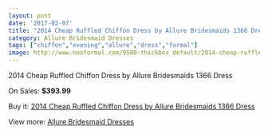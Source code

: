 ```yaml
---
layout: post
date: '2017-02-07'
title: "2014 Cheap Ruffled Chiffon Dress by Allure Bridesmaids 1366 Dress"
category: Allure Bridesmaid Dresses
tags: ["chiffon","evening","allure","dress","formal"]
image: http://www.neoformal.com/9580-thickbox_default/2014-cheap-ruffled-chiffon-dress-by-allure-bridesmaids-1366-dress.jpg
---
```

2014 Cheap Ruffled Chiffon Dress by Allure Bridesmaids 1366 Dress

On Sales: **$393.99**
<a href="https://www.neoformal.com/en/allure-bridesmaid-dresses-2014/3323-2014-cheap-ruffled-chiffon-dress-by-allure-bridesmaids-1366-dress.html"><amp-img layout="responsive" width="600" height="600" src="//www.neoformal.com/9580-thickbox_default/2014-cheap-ruffled-chiffon-dress-by-allure-bridesmaids-1366-dress.jpg" alt="2014 Cheap Ruffled Chiffon Dress by Allure Bridesmaids 1366 Dress 0" /></a>
<a href="https://www.neoformal.com/en/allure-bridesmaid-dresses-2014/3323-2014-cheap-ruffled-chiffon-dress-by-allure-bridesmaids-1366-dress.html"><amp-img layout="responsive" width="600" height="600" src="//www.neoformal.com/9581-thickbox_default/2014-cheap-ruffled-chiffon-dress-by-allure-bridesmaids-1366-dress.jpg" alt="2014 Cheap Ruffled Chiffon Dress by Allure Bridesmaids 1366 Dress 1" /></a>
<a href="https://www.neoformal.com/en/allure-bridesmaid-dresses-2014/3323-2014-cheap-ruffled-chiffon-dress-by-allure-bridesmaids-1366-dress.html"><amp-img layout="responsive" width="600" height="600" src="//www.neoformal.com/9582-thickbox_default/2014-cheap-ruffled-chiffon-dress-by-allure-bridesmaids-1366-dress.jpg" alt="2014 Cheap Ruffled Chiffon Dress by Allure Bridesmaids 1366 Dress 2" /></a>
<a href="https://www.neoformal.com/en/allure-bridesmaid-dresses-2014/3323-2014-cheap-ruffled-chiffon-dress-by-allure-bridesmaids-1366-dress.html"><amp-img layout="responsive" width="600" height="600" src="//www.neoformal.com/9583-thickbox_default/2014-cheap-ruffled-chiffon-dress-by-allure-bridesmaids-1366-dress.jpg" alt="2014 Cheap Ruffled Chiffon Dress by Allure Bridesmaids 1366 Dress 3" /></a>
<a href="https://www.neoformal.com/en/allure-bridesmaid-dresses-2014/3323-2014-cheap-ruffled-chiffon-dress-by-allure-bridesmaids-1366-dress.html"><amp-img layout="responsive" width="600" height="600" src="//www.neoformal.com/9584-thickbox_default/2014-cheap-ruffled-chiffon-dress-by-allure-bridesmaids-1366-dress.jpg" alt="2014 Cheap Ruffled Chiffon Dress by Allure Bridesmaids 1366 Dress 4" /></a>

Buy it: [2014 Cheap Ruffled Chiffon Dress by Allure Bridesmaids 1366 Dress](https://www.neoformal.com/en/allure-bridesmaid-dresses-2014/3323-2014-cheap-ruffled-chiffon-dress-by-allure-bridesmaids-1366-dress.html "2014 Cheap Ruffled Chiffon Dress by Allure Bridesmaids 1366 Dress")

View more: [Allure Bridesmaid Dresses](https://www.neoformal.com/en/37-allure-bridesmaid-dresses-2014 "Allure Bridesmaid Dresses")